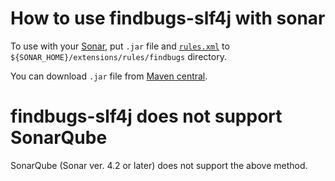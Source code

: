 # How to use findbugs-slf4j with sonar

To use with your [Sonar](http://www.sonarqube.org/), put `.jar` file and [`rules.xml`](rules.xml) to `${SONAR_HOME}/extensions/rules/findbugs` directory.

You can download `.jar` file from [Maven central](http://search.maven.org/#search%7Cgav%7C1%7Cg%3A%22jp.skypencil.findbugs.slf4j%22%20AND%20a%3A%22bug-pattern%22).

# findbugs-slf4j does not support SonarQube

SonarQube (Sonar ver. 4.2 or later) does not support the above method.
